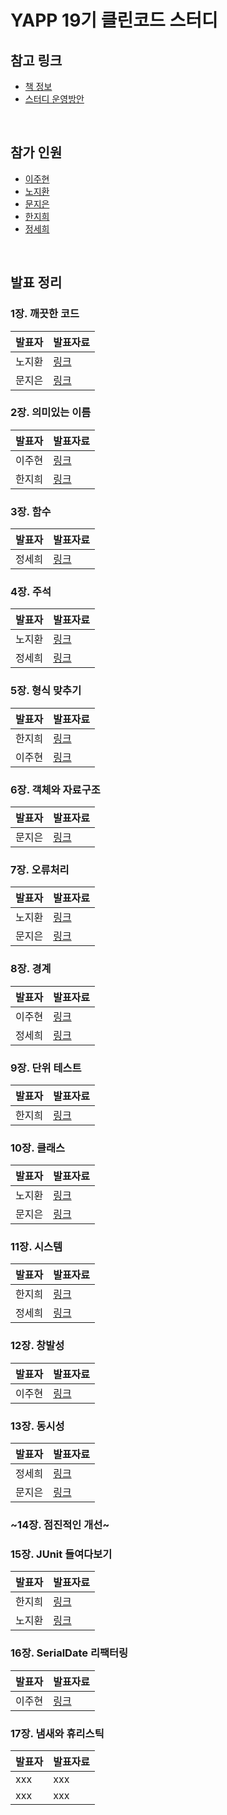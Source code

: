# YAPP 19기 클린코드 스터디

## 참고 링크
- [책 정보](http://www.yes24.com/Product/Goods/11681152)
- [스터디 운영방안](https://zzang9haha.notion.site/YAPP-Clean-Code-44cc471c9ec449c388c44fea7a2771d3)

<br>

## 참가 인원
- [이주현](https://github.com/JuHyun419)
- [노지환](https://github.com/Ji-Ha)
- [문지은](https://github.com/s2moon98)
- [한지희](https://github.com/jihee-dev)
- [정세희](https://github.com/jsh-me)

<br>

## 발표 정리

### 1장. 깨끗한 코드

| 발표자 | 발표자료 |
|------|--------|
| 노지환 | [링크](https://github.com/YAPP-19th/Clean-Code-Study/blob/main/1%EC%9E%A5/1%EC%9E%A5_%EA%B9%A8%EB%81%97%ED%95%9C%20%EC%BD%94%EB%93%9C_%EB%85%B8%EC%A7%80%ED%99%98.pdf)    |
| 문지은 | [링크](https://github.com/YAPP-19th/Clean-Code-Study/blob/main/1%EC%9E%A5/1%EC%9E%A5_%EA%B9%A8%EB%81%97%ED%95%9C%EC%BD%94%EB%93%9C_%EB%AC%B8%EC%A7%80%EC%9D%80.md)    |

### 2장. 의미있는 이름

| 발표자 | 발표자료 |
|------|--------|
| 이주현 | [링크](https://github.com/YAPP-19th/Clean-Code-Study/blob/main/2%EC%9E%A5/2%EC%9E%A5_%EC%9D%98%EB%AF%B8%EC%9E%88%EB%8A%94%EC%9D%B4%EB%A6%84_%EC%9D%B4%EC%A3%BC%ED%98%84.md)    |
| 한지희 | [링크](https://github.com/YAPP-19th/Clean-Code-Study/blob/main/2%EC%9E%A5/2%EC%9E%A5_%EC%9D%98%EB%AF%B8%EC%9E%88%EB%8A%94%EC%9D%B4%EB%A6%84_%ED%95%9C%EC%A7%80%ED%9D%AC.md)    |

### 3장. 함수

| 발표자 | 발표자료 |
|------|--------|
| 정세희 | [링크](https://github.com/YAPP-19th/Clean-Code-Study/blob/main/3%EC%9E%A5/sehee-3.md)    |

### 4장. 주석

| 발표자 | 발표자료 |
|------|--------|
| 노지환 | [링크](https://mountainous-grill-560.notion.site/4-66fc2be468aa40f39087b9d718cf2667)    |
| 정세희 | [링크](https://velog.io/@jshme/Clean-Code-2)    |

### 5장. 형식 맞추기

| 발표자 | 발표자료 |
|------|--------|
| 한지희 | [링크](https://plat2.notion.site/5-8b4f6470eac5496b8b4197759d56c7d1)    |
| 이주현 | [링크](https://github.com/YAPP-19th/Clean-Code-Study/blob/main/5%EC%9E%A5/5%EC%9E%A5_%ED%98%95%EC%8B%9D_%EB%A7%9E%EC%B6%94%EA%B8%B0_%EC%9D%B4%EC%A3%BC%ED%98%84.md)    |

### 6장. 객체와 자료구조

| 발표자 | 발표자료 |
|------|--------|
| 문지은  | [링크](https://github.com/YAPP-19th/Clean-Code-Study/blob/main/6%EC%9E%A5/6%EC%9E%A5_%EA%B0%9D%EC%B2%B4%EC%99%80%EC%9E%90%EB%A3%8C%EA%B5%AC%EC%A1%B0_%EB%AC%B8%EC%A7%80%EC%9D%80.md)    |

### 7장. 오류처리

| 발표자 | 발표자료 |
|------|--------|
| 노지환  | [링크](https://mountainous-grill-560.notion.site/7-900c0a25a1934e999991b29b01aac943)    |
| 문지은  | [링크](https://github.com/YAPP-19th/Clean-Code-Study/blob/main/7%EC%9E%A5/7%EC%9E%A5_%EC%98%A4%EB%A5%98%EC%B2%98%EB%A6%AC_%EB%AC%B8%EC%A7%80%EC%9D%80.md)    |

### 8장. 경계

| 발표자 | 발표자료 |
|------|--------|
| 이주현 | [링크](https://github.com/YAPP-19th/Clean-Code-Study/blob/main/8%EC%9E%A5/8%EC%9E%A5_%EA%B2%BD%EA%B3%84_%EC%9D%B4%EC%A3%BC%ED%98%84.md)    |
| 정세희 | [링크](https://velog.io/@jshme/Clean-Code-3)    |

### 9장. 단위 테스트

| 발표자 | 발표자료 |
|------|--------|
| 한지희 | [링크](https://plat2.notion.site/9-29297ad7b5f845a2a0ef2795b49aad54)    |

### 10장. 클래스

| 발표자 | 발표자료 |
|------|--------|
| 노지환 | [링크](https://mountainous-grill-560.notion.site/99896f9f652040069479d7c7bc27dfbd) |
| 문지은 | [링크](https://github.com/YAPP-19th/Clean-Code-Study/blob/55f81925831da51bddd23babdf52e0553f86f686/10%EC%9E%A5/10%EC%9E%A5_%ED%81%B4%EB%9E%98%EC%8A%A4_%EB%AC%B8%EC%A7%80%EC%9D%80.md) |

### 11장. 시스템

| 발표자 | 발표자료 |
|------|--------|
| 한지희 | [링크](https://plat2.notion.site/11-0609daf4333a4fb28a5c7ffc30a9a7f3) |
| 정세희 | [링크](https://github.com/YAPP-19th/Clean-Code-Study/blob/11e05ece4d591b78723aa13a6e35cafaaea32ae8/11%EC%9E%A5/sehee-11%EC%9E%A5.md) |

### 12장. 창발성

| 발표자 | 발표자료 |
|------|--------|
| 이주현 | [링크](https://github.com/YAPP-19th/Clean-Code-Study/blob/5487e596b20555d2b1296af420e1b7c5ebccf7bd/12%EC%9E%A5/12%EC%9E%A5_%EC%B0%BD%EB%B0%9C%EC%84%B1_%EC%9D%B4%EC%A3%BC%ED%98%84.md)|

### 13장. 동시성

| 발표자 | 발표자료 |
|------|--------|
| 정세희 | [링크](https://github.com/YAPP-19th/Clean-Code-Study/blob/main/13%EC%9E%A5/13%EC%9E%A5%20sehee.md) |
| 문지은 | [링크](https://github.com/YAPP-19th/Clean-Code-Study/blob/main/13%EC%9E%A5/13%EC%9E%A5_%EB%8F%99%EC%8B%9C%EC%84%B1_%EB%AC%B8%EC%A7%80%EC%9D%80.md) |

### ~14장. 점진적인 개선~

### 15장. JUnit 들여다보기

| 발표자 | 발표자료 |
|------|--------|
| 한지희 | [링크](https://plat2.notion.site/15-JUnit-6969182b4b76440682c96b086a98b6ec) |
| 노지환 | [링크](https://mountainous-grill-560.notion.site/JUnit-6c0be3d406fd422dbfc8fa2e9c02c987) |

### 16장. SerialDate 리팩터링

| 발표자 | 발표자료 |
|------|--------|
| 이주현  | [링크](https://github.com/YAPP-19th/Clean-Code-Study/blob/main/16%EC%9E%A5/16%EC%9E%A5_SerialDate_%EB%A6%AC%ED%8C%A9%ED%84%B0%EB%A7%81.md) |

### 17장. 냄새와 휴리스틱

| 발표자 | 발표자료 |
|------|--------|
| xxx  | xxx    |
| xxx  | xxx    |
